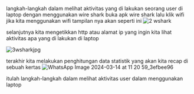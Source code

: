 langkah-langkah dalam melihat aktivitas yang di lakukan seorang user di laptop dengan menggunakan wire shark 
buka apk wire shark lalu klik wifi jika kita menggunakan wifi tampilan nya akan seperti ini
![2 wshark](https://github.com/fhmitns/lap_JK/assets/126401609/f262662a-0c0b-43f3-823b-3e8bfc79e8fb)


selanjutnya kita mengetikkan http atau alamat ip yang ingin kita lihat aktivitas apa yang di lakukan di laptop 

![3wsharkjpg](https://github.com/fhmitns/lap_JK/assets/126401609/a2a90b9c-7178-4120-ba3a-dc1b5db402fa)

terakhir kita melakukan penghitungan data statistik yang akan kita recap di sebuah kertas
![WhatsApp Image 2024-03-14 at 11 20 59_3efbee96](https://github.com/fhmitns/lap_JK/assets/126401609/585267cb-fef0-44b5-be0d-3faec021ac19)

itulah langkah-langkah dalam melihat aktivitas user dalam menggunakan laptop 

